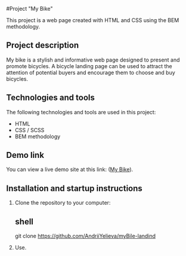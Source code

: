#Project "My Bike"

This project is a web page created with HTML and CSS using the BEM methodology.

## Project description

My bike is a stylish and informative web page designed to present and promote bicycles. A bicycle landing page can be used to attract the attention of potential buyers and encourage them to choose and buy bicycles.

## Technologies and tools

The following technologies and tools are used in this project:

- HTML
- CSS / SCSS
- BEM methodology

## Demo link

You can view a live demo site at this link:  ([My Bike](https://andriiyelieva.github.io/myBile-landind/)).


## Installation and startup instructions

1. Clone the repository to your computer:

   ## shell
   git clone https://github.com/AndriiYelieva/myBile-landind
   
2.  Use. 
